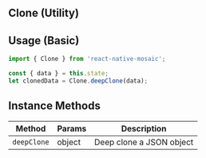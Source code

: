 ## Clone (Utility)

## Usage (Basic)

```js
import { Clone } from 'react-native-mosaic';

const { data } = this.state;
let clonedData = Clone.deepClone(data);
```

## Instance Methods

| Method      | Params | Description              |
| ----------- | ------ | ------------------------ |
| `deepClone` | object | Deep clone a JSON object |
